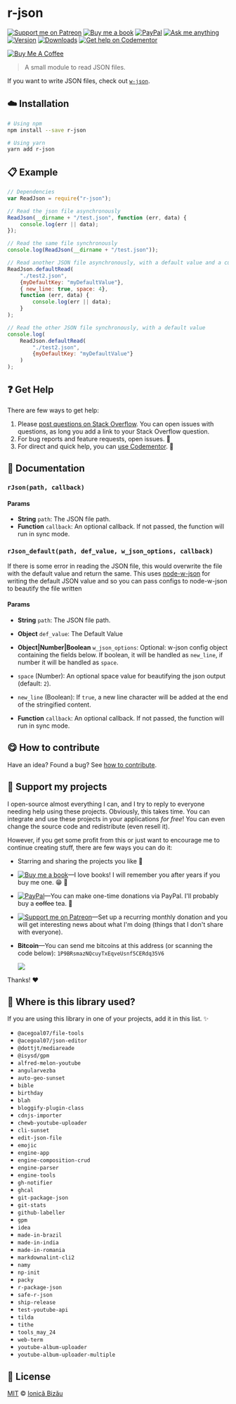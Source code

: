 <!-- Please do not edit this file. Edit the `blah` field in the `package.json` instead. If in doubt, open an issue. -->


















# r-json

 [![Support me on Patreon][badge_patreon]][patreon] [![Buy me a book][badge_amazon]][amazon] [![PayPal][badge_paypal_donate]][paypal-donations] [![Ask me anything](https://img.shields.io/badge/ask%20me-anything-1abc9c.svg)](https://github.com/IonicaBizau/ama) [![Version](https://img.shields.io/npm/v/r-json.svg)](https://www.npmjs.com/package/r-json) [![Downloads](https://img.shields.io/npm/dt/r-json.svg)](https://www.npmjs.com/package/r-json) [![Get help on Codementor](https://cdn.codementor.io/badges/get_help_github.svg)](https://www.codementor.io/@johnnyb?utm_source=github&utm_medium=button&utm_term=johnnyb&utm_campaign=github)

<a href="https://www.buymeacoffee.com/H96WwChMy" target="_blank"><img src="https://www.buymeacoffee.com/assets/img/custom_images/yellow_img.png" alt="Buy Me A Coffee"></a>







> A small module to read JSON files.






If you want to write JSON files, check out [`w-json`](https://github.com/IonicaBizau/node-w-json).












## :cloud: Installation

```sh
# Using npm
npm install --save r-json

# Using yarn
yarn add r-json
```













## :clipboard: Example



```js
// Dependencies
var ReadJson = require("r-json");

// Read the json file asynchronously
ReadJson(__dirname + "/test.json", function (err, data) {
    console.log(err || data);
});

// Read the same file synchronously
console.log(ReadJson(__dirname + "/test.json"));

// Read another JSON file asynchronously, with a default value and a custom w_json config
ReadJson.defaultRead(
    "./test2.json",
    {myDefaultKey: "myDefaultValue"},
    { new_line: true, space: 4},
    function (err, data) {
        console.log(err || data);
    }
);

// Read the other JSON file synchronously, with a default value
console.log(
    ReadJson.defaultRead(
        "./test2.json",
        {myDefaultKey: "myDefaultValue"}
    )
);
```












## :question: Get Help

There are few ways to get help:



 1. Please [post questions on Stack Overflow](https://stackoverflow.com/questions/ask). You can open issues with questions, as long you add a link to your Stack Overflow question.
 2. For bug reports and feature requests, open issues. :bug:
 3. For direct and quick help, you can [use Codementor](https://www.codementor.io/johnnyb). :rocket:







## :memo: Documentation


### `rJson(path, callback)`

#### Params

- **String** `path`: The JSON file path.
- **Function** `callback`: An optional callback. If not passed, the function will run in sync mode.

### `rJson_default(path, def_value, w_json_options, callback)`

If there is some error in reading the JSON file, this would overwrite the file with the default
     value and return the same.
This uses [node-w-json](https://github.com/IonicaBizau/node-w-json) for writing the default JSON
     value and so you can pass configs to node-w-json to beautify the file written

#### Params

- **String** `path`: The JSON file path.
- **Object** `def_value`: The Default Value
- **Object|Number|Boolean** `w_json_options`: Optional: w-json config object containing the fields below. If boolean, it will be handled as `new_line`, if number it will be handled as `space`.

 - `space` (Number): An optional space value for beautifying the json output (default: `2`).
 - `new_line` (Boolean): If `true`, a new line character will be added at the end of the stringified content.
- **Function** `callback`: An optional callback. If not passed, the function will run in sync mode.














## :yum: How to contribute
Have an idea? Found a bug? See [how to contribute][contributing].


## :sparkling_heart: Support my projects
I open-source almost everything I can, and I try to reply to everyone needing help using these projects. Obviously,
this takes time. You can integrate and use these projects in your applications *for free*! You can even change the source code and redistribute (even resell it).

However, if you get some profit from this or just want to encourage me to continue creating stuff, there are few ways you can do it:


 - Starring and sharing the projects you like :rocket:
 - [![Buy me a book][badge_amazon]][amazon]—I love books! I will remember you after years if you buy me one. :grin: :book:
 - [![PayPal][badge_paypal]][paypal-donations]—You can make one-time donations via PayPal. I'll probably buy a ~~coffee~~ tea. :tea:
 - [![Support me on Patreon][badge_patreon]][patreon]—Set up a recurring monthly donation and you will get interesting news about what I'm doing (things that I don't share with everyone).
 - **Bitcoin**—You can send me bitcoins at this address (or scanning the code below): `1P9BRsmazNQcuyTxEqveUsnf5CERdq35V6`

    ![](https://i.imgur.com/z6OQI95.png)


Thanks! :heart:
















## :dizzy: Where is this library used?
If you are using this library in one of your projects, add it in this list. :sparkles:

 - `@acegoal07/file-tools`
 - `@acegoal07/json-editor`
 - `@dottjt/mediareade`
 - `@isysd/gpm`
 - `alfred-melon-youtube`
 - `angularvezba`
 - `auto-geo-sunset`
 - `bible`
 - `birthday`
 - `blah`
 - `bloggify-plugin-class`
 - `cdnjs-importer`
 - `chewb-youtube-uploader`
 - `cli-sunset`
 - `edit-json-file`
 - `emojic`
 - `engine-app`
 - `engine-composition-crud`
 - `engine-parser`
 - `engine-tools`
 - `gh-notifier`
 - `ghcal`
 - `git-package-json`
 - `git-stats`
 - `github-labeller`
 - `gpm`
 - `idea`
 - `made-in-brazil`
 - `made-in-india`
 - `made-in-romania`
 - `markdownalint-cli2`
 - `namy`
 - `np-init`
 - `packy`
 - `r-package-json`
 - `safe-r-json`
 - `ship-release`
 - `test-youtube-api`
 - `tilda`
 - `tithe`
 - `tools_may_24`
 - `web-term`
 - `youtube-album-uploader`
 - `youtube-album-uploader-multiple`











## :scroll: License

[MIT][license] © [Ionică Bizău][website]






[license]: /LICENSE
[website]: https://ionicabizau.net
[contributing]: /CONTRIBUTING.md
[docs]: /DOCUMENTATION.md
[badge_patreon]: https://ionicabizau.github.io/badges/patreon.svg
[badge_amazon]: https://ionicabizau.github.io/badges/amazon.svg
[badge_paypal]: https://ionicabizau.github.io/badges/paypal.svg
[badge_paypal_donate]: https://ionicabizau.github.io/badges/paypal_donate.svg
[patreon]: https://www.patreon.com/ionicabizau
[amazon]: http://amzn.eu/hRo9sIZ
[paypal-donations]: https://www.paypal.com/cgi-bin/webscr?cmd=_s-xclick&hosted_button_id=RVXDDLKKLQRJW
